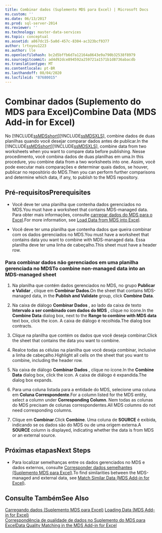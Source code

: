 ```yaml
---
title: Combinar dados (Suplemento MDS para Excel) | Microsoft Docs
ms.custom: ''
ms.date: 06/13/2017
ms.prod: sql-server-2014
ms.reviewer: ''
ms.technology: master-data-services
ms.topic: conceptual
ms.assetid: a867dc15-5a0d-457c-8304-ac323bcf9377
author: lrtoyou1223
ms.author: lle
ms.openlocfilehash: bc2d5bffb6d7a12164a8643e9a790b32538f8979
ms.sourcegitcommit: ad4d92dce894592a259721a1571b1d8736abacdb
ms.translationtype: MT
ms.contentlocale: pt-BR
ms.lasthandoff: 08/04/2020
ms.locfileid: "87680015"
---
```

# <a name="combine-data-mds-add-in-for-excel"></a><span data-ttu-id="e339d-102">Combinar dados (Suplemento do MDS para Excel)</span><span class="sxs-lookup"><span data-stu-id="e339d-102">Combine Data (MDS Add-in for Excel)</span></span>
  <span data-ttu-id="e339d-103">No [!INCLUDE[ssMDSshort](../../includes/ssmdsshort-md.md)][!INCLUDE[ssMDSXLS](../../includes/ssmdsxls-md.md)], combine dados de duas planilhas quando você desejar comparar dados antes de publicar.</span><span class="sxs-lookup"><span data-stu-id="e339d-103">In the [!INCLUDE[ssMDSshort](../../includes/ssmdsshort-md.md)][!INCLUDE[ssMDSXLS](../../includes/ssmdsxls-md.md)], combine data from two worksheets when you want to compare data before publishing.</span></span> <span data-ttu-id="e339d-104">Nesse procedimento, você combina dados de duas planilhas em uma.</span><span class="sxs-lookup"><span data-stu-id="e339d-104">In this procedure, you combine data from a two worksheets into one.</span></span> <span data-ttu-id="e339d-105">Assim, você pode executar mais comparações e determinar quais dados, se houver, publicar no repositório do MDS.</span><span class="sxs-lookup"><span data-stu-id="e339d-105">Then you can perform further comparisons and determine which data, if any, to publish to the MDS repository.</span></span>  
  
## <a name="prerequisites"></a><span data-ttu-id="e339d-106">Pré-requisitos</span><span class="sxs-lookup"><span data-stu-id="e339d-106">Prerequisites</span></span>  
  
-   <span data-ttu-id="e339d-107">Você deve ter uma planilha que contenha dados gerenciados no MDS.</span><span class="sxs-lookup"><span data-stu-id="e339d-107">You must have a worksheet that contains MDS-managed data.</span></span> <span data-ttu-id="e339d-108">Para obter mais informações, consulte [carregar dados do MDS para o Excel](export-data-to-excel-from-master-data-services.md).</span><span class="sxs-lookup"><span data-stu-id="e339d-108">For more information, see [Load Data from MDS into Excel](export-data-to-excel-from-master-data-services.md).</span></span>  
  
-   <span data-ttu-id="e339d-109">Você deve ter uma planilha que contenha dados que queira combinar com os dados gerenciados no MDS.</span><span class="sxs-lookup"><span data-stu-id="e339d-109">You must have a worksheet that contains data you want to combine with MDS-managed data.</span></span> <span data-ttu-id="e339d-110">Essa planilha deve ter uma linha de cabeçalho.</span><span class="sxs-lookup"><span data-stu-id="e339d-110">This sheet must have a header row.</span></span>  
  
### <a name="to-combine-non-managed-data-into-an-mds-managed-sheet"></a><span data-ttu-id="e339d-111">Para combinar dados não gerenciados em uma planilha gerenciada no MDS</span><span class="sxs-lookup"><span data-stu-id="e339d-111">To combine non-managed data into an MDS-managed sheet</span></span>  
  
1.  <span data-ttu-id="e339d-112">Na planilha que contém dados gerenciados no MDS, no grupo **Publicar e Validar** , clique em **Combinar Dados**.</span><span class="sxs-lookup"><span data-stu-id="e339d-112">On the sheet that contains MDS-managed data, in the **Publish and Validate** group, click **Combine Data**.</span></span>  
  
2.  <span data-ttu-id="e339d-113">Na caixa de diálogo **Combinar Dados** , ao lado da caixa de texto **Intervalo a ser combinado com dados do MDS** , clique no ícone.</span><span class="sxs-lookup"><span data-stu-id="e339d-113">In the **Combine Data** dialog box, next to the **Range to combine with MDS data** text box, click the icon.</span></span> <span data-ttu-id="e339d-114">A caixa de diálogo é recolhida.</span><span class="sxs-lookup"><span data-stu-id="e339d-114">The dialog box contracts.</span></span>  
  
3.  <span data-ttu-id="e339d-115">Clique na planilha que contém os dados que você deseja combinar.</span><span class="sxs-lookup"><span data-stu-id="e339d-115">Click the sheet that contains the data you want to combine.</span></span>  
  
4.  <span data-ttu-id="e339d-116">Realce todas as células na planilha que você deseja combinar, inclusive a linha de cabeçalho.</span><span class="sxs-lookup"><span data-stu-id="e339d-116">Highlight all cells on the sheet that you want to combine, including the header row.</span></span>  
  
5.  <span data-ttu-id="e339d-117">Na caixa de diálogo **Combinar Dados** , clique no ícone.</span><span class="sxs-lookup"><span data-stu-id="e339d-117">In the **Combine Data** dialog box, click the icon.</span></span> <span data-ttu-id="e339d-118">A caixa de diálogo é expandida.</span><span class="sxs-lookup"><span data-stu-id="e339d-118">The dialog box expands.</span></span>  
  
6.  <span data-ttu-id="e339d-119">Para uma coluna listada para a entidade do MDS, selecione uma coluna em **Coluna Correspondente**.</span><span class="sxs-lookup"><span data-stu-id="e339d-119">For a column listed for the MDS entity, select a column under **Corresponding Column**.</span></span> <span data-ttu-id="e339d-120">Nem todas as colunas do MDS precisam de colunas correspondentes.</span><span class="sxs-lookup"><span data-stu-id="e339d-120">All MDS columns do not need corresponding columns.</span></span>  
  
7.  <span data-ttu-id="e339d-121">Clique em **Combinar**.</span><span class="sxs-lookup"><span data-stu-id="e339d-121">Click **Combine**.</span></span> <span data-ttu-id="e339d-122">Uma coluna de **SOURCE** é exibida, indicando se os dados são do MDS ou de uma origem externa.</span><span class="sxs-lookup"><span data-stu-id="e339d-122">A **SOURCE** column is displayed, indicating whether the data is from MDS or an external source.</span></span>  
  
## <a name="next-steps"></a><span data-ttu-id="e339d-123">Próximas etapas</span><span class="sxs-lookup"><span data-stu-id="e339d-123">Next Steps</span></span>  
  
-   <span data-ttu-id="e339d-124">Para localizar semelhanças entre os dados gerenciados no MDS e dados externos, consulte [Corresponder dados semelhantes &#40;Suplemento MDS para Excel&#41;](match-similar-data-mds-add-in-for-excel.md).</span><span class="sxs-lookup"><span data-stu-id="e339d-124">To find similarities between the MDS-managed and external data, see [Match Similar Data &#40;MDS Add-in for Excel&#41;](match-similar-data-mds-add-in-for-excel.md).</span></span>  
  
## <a name="see-also"></a><span data-ttu-id="e339d-125">Consulte Também</span><span class="sxs-lookup"><span data-stu-id="e339d-125">See Also</span></span>  
 <span data-ttu-id="e339d-126">[Carregando dados &#40;Suplemento MDS para Excel&#41;](overview-exporting-data-to-excel-mds-add-in-for-excel.md) </span><span class="sxs-lookup"><span data-stu-id="e339d-126">[Loading Data &#40;MDS Add-in for Excel&#41;](overview-exporting-data-to-excel-mds-add-in-for-excel.md) </span></span>  
 [<span data-ttu-id="e339d-127">Correspondência de qualidade de dados no Suplemento do MDS para Excel</span><span class="sxs-lookup"><span data-stu-id="e339d-127">Data Quality Matching in the MDS Add-in for Excel</span></span>](data-quality-matching-in-the-mds-add-in-for-excel.md)  
  
  
